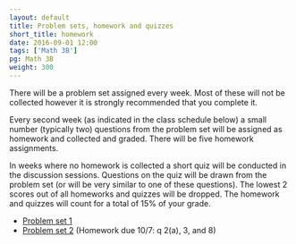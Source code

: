 ```yaml
---
layout: default
title: Problem sets, homework and quizzes
short_title: homework
date: 2016-09-01 12:00
tags: ['Math 3B']
pg: Math 3B
weight: 300
---
```


There will be a problem set assigned every week. Most of these will not be collected however it is strongly recommended that you complete it.

Every second week (as indicated in the class schedule below) a small number (typically two) questions from the problem set will be assigned as homework and collected and graded. There will be five homework assignments.

In weeks where no homework is collected a short quiz will be conducted in the discussion sessions. Questions on the quiz will be drawn from the problem set (or will be very similar to one of these questions). The lowest 2 scores out of all homeworks and quizzes will be dropped. The homework and quizzes will count for a total of 15% of your grade.

- [Problem set 1][ps1]
- [Problem set 2][ps2] (Homework due 10/7: q 2(a), 3, and 8)

[ps1]: ps/ps1.pdf
[ps2]: ps/ps2.pdf
